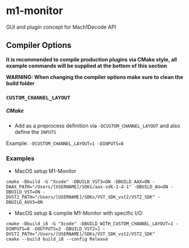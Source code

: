 # m1-monitor
GUI and plugin concept for Mach1Decode API

## Compiler Options

**It is recommended to compile production plugins via CMake style, all example commands will be supplied at the bottom of this section**

**WARNING: When changing the compiler options make sure to clean the build folder**

### `CUSTOM_CHANNEL_LAYOUT`

##### CMake
- Add as a preprocess definition via `-DCUSTOM_CHANNEL_LAYOUT` and also define the `INPUTS`

Example:
`-DCUSTOM_CHANNEL_LAYOUT=1 -DINPUTS=8`

### Examples

- MacOS setup M1-Monitor
```
cmake -Bbuild -G "Xcode" -DBUILD_VST3=ON -DBUILD_AAX=ON -DAAX_PATH="/Users/[USERNAME]/SDKs/aax-sdk-2-4-1" -DBUILD_AU=ON -DBUILD_VST=ON -DVST2_PATH="/Users/[USERNAME]/SDKs/VST_SDK_vst2/VST2_SDK" -DBUILD_AUV3=ON
```

- MacOS setup & compile M1-Monitor with specific I/O:
```
cmake -Bbuild_i8 -G "Xcode" -DBUILD_WITH_CUSTOM_CHANNEL_LAYOUT=1 -DINPUTS=8 -DOUTPUTS=2 -DBUILD_VST2=1 -DVST2_PATH="/Users/[USERNAME]/SDKs/VST_SDK_vst2/VST2_SDK"
cmake --build build_i8 --config Release
```